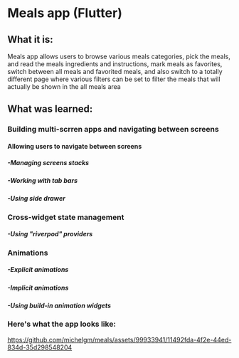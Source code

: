 # Meals app (Flutter)

## What it is:
Meals app allows users to browse various meals categories, pick the meals, and read the meals ingredients and instructions, mark meals as favorites, switch between all meals and favorited meals, and also switch to a totally different page where various filters can be set to filter the meals that will actually be shown in the all meals area

## What was learned:


### Building multi-scrren apps and navigating between screens
#### Allowing users to navigate between screens
##### -Managing screens stacks
##### -Working with tab bars
##### -Using side drawer

### Cross-widget state management
##### -Using "riverpod" providers

### Animations
##### -Explicit animations
##### -Implicit animations
##### -Using build-in animation widgets

### Here's what the app looks like:

https://github.com/michelgm/meals/assets/99933941/11492fda-4f2e-44ed-834d-35d298548204

